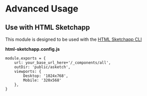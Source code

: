 # Advanced Usage

## Use with HTML Sketchapp

This module is designed to be used with the [HTML Sketchapp CLI](https://github.com/seek-oss/html-sketchapp-cli)

**html-sketchapp.config.js**
```
module.exports = {
	url: your_base_url_here+'/_components/all',
	outDir: 'public/asketch',
	viewports: {
		Desktop: '1024x768',
		Mobile: '320x568'
	},
}
```

